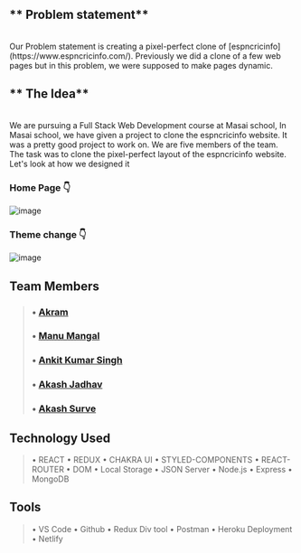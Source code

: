 ## ** Problem statement**
<br>
Our Problem statement is creating a pixel-perfect clone of [espncricinfo](https://www.espncricinfo.com/). Previously we did a clone of a few web pages but in this problem, we were supposed to make pages dynamic.

## ** The Idea**
<br>
We are pursuing a Full Stack Web Development course at Masai school, In Masai school, we have given a project to clone the espncricinfo website. It was a pretty good project to work on. We are five members of the team. The task was to clone the pixel-perfect layout of the espncricinfo website. Let's look at how we designed it 

 ### Home Page 👇

![image](https://cdn.hashnode.com/res/hashnode/image/upload/v1662785723394/2W-38HG0c.png )

 ### Theme change 👇

![image](https://cdn.hashnode.com/res/hashnode/image/upload/v1662785779992/7AgSjYxss.png )
## Team Members
> ### • [Akram](https://github.com/akram3598786)
> ### • [Manu Mangal](https://github.com/Manu2807)
> ### • [Ankit Kumar Singh ](https://github.com/meankit2610)
> ### • [Akash Jadhav](https://github.com/Akashjadhav55)
> ### • [Akash Surve](https://github.com/Akash2377)


## Technology Used
> • REACT
> • REDUX
> • CHAKRA UI
> • STYLED-COMPONENTS
> • REACT-ROUTER
> • DOM
> • Local Storage
> • JSON Server
> • Node.js
> • Express
> • MongoDB

## Tools
> • VS Code
> • Github
> • Redux Div tool
> • Postman
> • Heroku Deployment
> • Netlify


